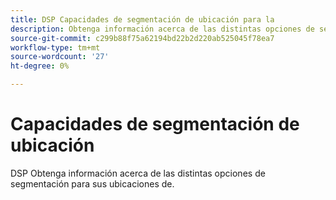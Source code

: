 ```yaml
---
title: DSP Capacidades de segmentación de ubicación para la
description: Obtenga información acerca de las distintas opciones de segmentación para sus ubicaciones.
source-git-commit: c299b88f75a62194bd22b2d220ab525045f78ea7
workflow-type: tm+mt
source-wordcount: '27'
ht-degree: 0%

---
```


# Capacidades de segmentación de ubicación

DSP Obtenga información acerca de las distintas opciones de segmentación para sus ubicaciones de.

<!--
>[!VIDEO]()
-->
